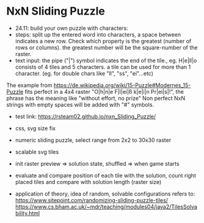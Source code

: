 # NxN Sliding Puzzle

+ 24.11: build your own puzzle with characters:
+ steps: split up the entered word into characters, a space between indicates a new row. Check which property is the greatest (number of rows or columns). the greatest number will be the square-number of the raster.
+ text input: the pipe ("|") symbol indicates the end of the tile., eg. H|e|ll|o consists of 4 tiles and 5 characters. a tile can be used for more than 1 character. (eg. for double chars like "ll", "ss", "ei"...etc)

The example from https://de.wikipedia.org/wiki/15-Puzzle#Modernes_15-Puzzle fits perfect in a 4x4 raster "O|h|n|e F|l|ei|ß k|e|i|n Pr|ei|s|!", the phrase has the meaning like "without effort, no prize" Non perfect NxN strings with empty spaces will be added with "#" symbols.    

+ test link: https://rsteam02.github.io/nxn_Sliding_Puzzle/

+ css, svg size fix
+ numeric sliding puzzle, select range from 2x2 to 30x30 raster
+ scalable svg tiles 
+ init raster preview => solution state, shuffled => when game starts
+ evaluate and compare position of each tile with the solution, count right placed tiles and compare with solution length (raster size) 
+ application of theory, idea of random, solvable configurations refers to:
https://www.sitepoint.com/randomizing-sliding-puzzle-tiles/
https://www.cs.bham.ac.uk/~mdr/teaching/modules04/java2/TilesSolvability.html


